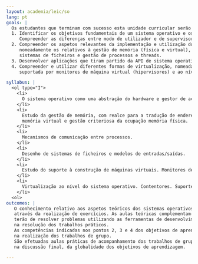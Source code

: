 ```yaml
---
layout: academia/leic/so
lang: pt
goals: |
  Os estudantes que terminam com sucesso esta unidade curricular serão capazes de: 
  1. Identificar os objetivos fundamentais de um sistema operativo e os componentes essenciais da sua arquitetura interna.
     Compreender as diferenças entre modo de utilizador e de supervisor e o conceito e implementação de system call.
  2. Compreender os aspetos relevantes da implementação e utilização dos principais conceitos dos sistemas operativos, 
     nomeadamente os relativos à gestão de memória (física e virtual), gestão de entradas/saídas, 
	 sistemas de ficheiros e gestão de processos e threads.
  3. Desenvolver aplicações que tiram partido da API de sistema operativos tais como Linux.
  4. Compreender e utilizar diferentes formas de virtualização, nomeadamente a virtualização de sistema 
     suportada por monitores de máquina virtual (hipervisores) e ao nível do sistema operativo (contentores).

syllabus: |
  <ol type="I">
    <li>
      O sistema operativo como uma abstração do hardware e gestor de acesso a recursos.
    </li>
    <li>
      Estudo da gestão de memória, com realce para a tradução de endereços virtuais  em endereços físicos (paginação), 
      memória virtual e gestão criteriosa da ocupação memória física. 
    </li>
    <li>
      Mecanismos de comunicação entre processos.
    </li>
    <li>
      Desenho de sistemas de ficheiros e modelos de entradas/saídas.
    </li>
    <li>
      Estudo do suporte à construção de máquinas virtuais. Monitores de máquinas virtuais.
    </li>
    <li>
      Virtualização ao nível do sistema operativo. Contentores. Suporte de kernel para a construção e execução de contentores.   
    </li>
  <ol>
outcomes: |
   O conhecimento relativo aos aspetos teóricos dos sistemas operativos é obtido em aulas interativas e 
   através da realização de exercícios. As aulas teóricas complementam-se com aulas práticas em que os alunos 
   terão de resolver problemas utilizando as ferramentas de desenvolvimento que irão ser utilizados 
   na resolução dos trabalhos práticos. 
   As competências indicadas nos pontos 2, 3 e 4 dos objetivos de aprendizagem são desenvolvidas 
   na realização dos trabalhos de grupo.
   São efetuadas aulas práticas de acompanhamento dos trabalhos de grupo, que complementam a avaliação, 
   na discussão final, da globalidade dos objetivos de aprendizagem.
   
---
```

